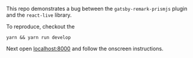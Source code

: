This repo demonstrates a bug between the `gatsby-remark-prismjs` plugin and the `react-live` library.

To reproduce, checkout the 
```
yarn && yarn run develop
```

Next open [localhost:8000](http://localhost:8000) and follow the onscreen instructions.